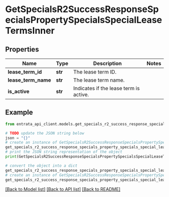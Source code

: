 # GetSpecialsR2SuccessResponseSpecialsPropertySpecialsSpecialLeaseTermsInner


## Properties

Name | Type | Description | Notes
------------ | ------------- | ------------- | -------------
**lease_term_id** | **str** | The lease term ID. | 
**lease_term_name** | **str** | The lease term name. | 
**is_active** | **str** | Indicates if the lease term is active. | 

## Example

```python
from entrata_api_client.models.get_specials_r2_success_response_specials_property_specials_special_lease_terms_inner import GetSpecialsR2SuccessResponseSpecialsPropertySpecialsSpecialLeaseTermsInner

# TODO update the JSON string below
json = "{}"
# create an instance of GetSpecialsR2SuccessResponseSpecialsPropertySpecialsSpecialLeaseTermsInner from a JSON string
get_specials_r2_success_response_specials_property_specials_special_lease_terms_inner_instance = GetSpecialsR2SuccessResponseSpecialsPropertySpecialsSpecialLeaseTermsInner.from_json(json)
# print the JSON string representation of the object
print(GetSpecialsR2SuccessResponseSpecialsPropertySpecialsSpecialLeaseTermsInner.to_json())

# convert the object into a dict
get_specials_r2_success_response_specials_property_specials_special_lease_terms_inner_dict = get_specials_r2_success_response_specials_property_specials_special_lease_terms_inner_instance.to_dict()
# create an instance of GetSpecialsR2SuccessResponseSpecialsPropertySpecialsSpecialLeaseTermsInner from a dict
get_specials_r2_success_response_specials_property_specials_special_lease_terms_inner_from_dict = GetSpecialsR2SuccessResponseSpecialsPropertySpecialsSpecialLeaseTermsInner.from_dict(get_specials_r2_success_response_specials_property_specials_special_lease_terms_inner_dict)
```
[[Back to Model list]](../README.md#documentation-for-models) [[Back to API list]](../README.md#documentation-for-api-endpoints) [[Back to README]](../README.md)


